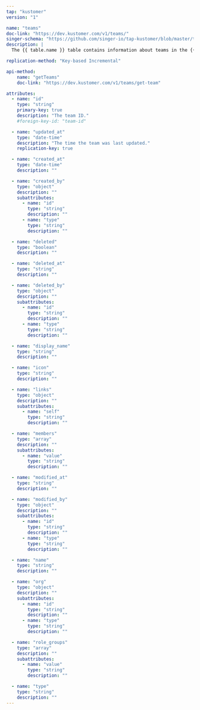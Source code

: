 ```yaml
---
tap: "kustomer"
version: "1"

name: "teams"
doc-link: "https://dev.kustomer.com/v1/teams/"
singer-schema: "https://github.com/singer-io/tap-kustomer/blob/master/tap_kustomer/schemas/teams.json"
description: |
  The {{ table.name }} table contains information about teams in the {{ integration.display_name }} app.

replication-method: "Key-based Incremental"

api-method:
    name: "getTeams"
    doc-link: "https://dev.kustomer.com/v1/teams/get-team"

attributes:
  - name: "id"
    type: "string"
    primary-key: true
    description: "The team ID."
    #foreign-key-id: "team-id"

  - name: "updated_at"
    type: "date-time"
    description: "The time the team was last updated."
    replication-key: true

  - name: "created_at"
    type: "date-time"
    description: ""

  - name: "created_by"
    type: "object"
    description: ""
    subattributes:
      - name: "id"
        type: "string"
        description: ""
      - name: "type"
        type: "string"
        description: ""

  - name: "deleted"
    type: "boolean"
    description: ""

  - name: "deleted_at"
    type: "string"
    description: ""

  - name: "deleted_by"
    type: "object"
    description: ""
    subattributes:
      - name: "id"
        type: "string"
        description: ""
      - name: "type"
        type: "string"
        description: ""

  - name: "display_name"
    type: "string"
    description: ""

  - name: "icon"
    type: "string"
    description: ""

  - name: "links"
    type: "object"
    description: ""
    subattributes:
      - name: "self"
        type: "string"
        description: ""

  - name: "members"
    type: "array"
    description: ""
    subattributes:
      - name: "value"
        type: "string"
        description: ""

  - name: "modified_at"
    type: "string"
    description: ""

  - name: "modified_by"
    type: "object"
    description: ""
    subattributes:
      - name: "id"
        type: "string"
        description: ""
      - name: "type"
        type: "string"
        description: ""

  - name: "name"
    type: "string"
    description: ""

  - name: "org"
    type: "object"
    description: ""
    subattributes:
      - name: "id"
        type: "string"
        description: ""
      - name: "type"
        type: "string"
        description: ""

  - name: "role_groups"
    type: "array"
    description: ""
    subattributes:
      - name: "value"
        type: "string"
        description: ""

  - name: "type"
    type: "string"
    description: ""
---
```

